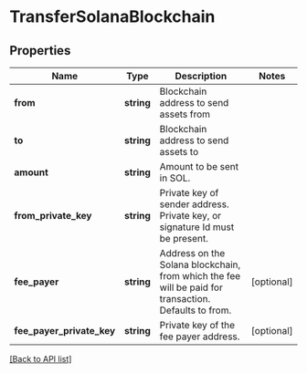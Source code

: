 # TransferSolanaBlockchain

## Properties

Name | Type | Description | Notes
------------ | ------------- | ------------- | -------------
**from** | **string** | Blockchain address to send assets from |
**to** | **string** | Blockchain address to send assets to |
**amount** | **string** | Amount to be sent in SOL. |
**from_private_key** | **string** | Private key of sender address. Private key, or signature Id must be present. |
**fee_payer** | **string** | Address on the Solana blockchain, from which the fee will be paid for transaction. Defaults to from. | [optional]
**fee_payer_private_key** | **string** | Private key of the fee payer address. | [optional]

[[Back to API list]](../../README.md#api-endpoints)
